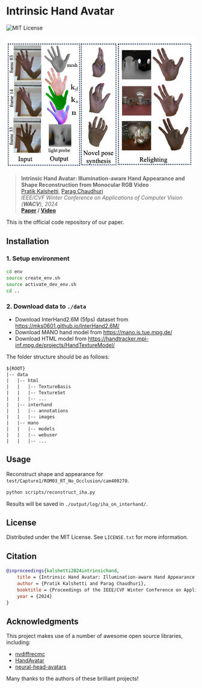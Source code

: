 # Intrinsic Hand Avatar 

![MIT License](https://img.shields.io/github/license/pmkalshetti/website.svg?style=for-the-badge)

<img src="media_readme/teaser_w_bg.png" alt="Teaser">

> __Intrinsic Hand Avatar: Illumination-aware Hand Appearance and Shape Reconstruction from Monocular RGB Video__  
> [Pratik Kalshetti](https://www.cse.iitb.ac.in/~pratikm), [Parag Chaudhuri](https://www.cse.iitb.ac.in/~paragc) <br>
> _IEEE/CVF Winter Conference on Applications of Computer Vision (__WACV__), 2024_  
> __[Paper](https://www.cse.iitb.ac.in/~pratikm/data/publications/papers/2024_wacv_intrinsic_hand.pdf)&nbsp;/ [Video](https://youtu.be/L6y42-NR53Q)__

This is the official code repository of our paper.

## Installation

### 1. Setup environment
```bash
cd env
source create_env.sh
source activate_dev_env.sh
cd ..
```

### 2. Download data to `./data`

- Download InterHand2.6M (5fps) dataset from https://mks0601.github.io/InterHand2.6M/
- Download MANO hand model from https://mano.is.tue.mpg.de/
- Download HTML model from https://handtracker.mpi-inf.mpg.de/projects/HandTextureModel/

The folder structure should be as follows:
```
${ROOT}
|-- data
|   |-- html
|   |   |-- TextureBasis
|   |   |-- TextureSet
|   |   |-- ...
|   |-- interhand
|   |   |-- annotations
|   |   |-- images
|   |-- mano
|   |   |-- models
|   |   |-- webuser
|   |   |-- ...
```

## Usage

Reconstruct shape and appearance for `test/Capture1/ROM03_RT_No_Occlusion/cam400270`.

```bash
python scripts/reconstruct_iha.py
```

Results will be saved in `./output/log/iha_on_interhand/`.


## License

Distributed under the MIT License. See `LICENSE.txt` for more information.

## Citation

```bibtex
@inproceedings{kalshetti2024intrinsichand,
    title = {Intrinsic Hand Avatar: Illumination-aware Hand Appearance and Shape Reconstruction from Monocular RGB Video},
    author = {Pratik Kalshetti and Parag Chaudhuri},
    booktitle = {Proceedings of the IEEE/CVF Winter Conference on Applications of Computer Vision (WACV)},
    year = {2024}
}
```

## Acknowledgments
This project makes use of a number of awesome open source libraries, including:
* [nvdiffrecmc](https://github.com/NVlabs/nvdiffrecmc)
* [HandAvatar](https://github.com/SeanChenxy/HandAvatar)
* [neural-head-avatars](https://github.com/philgras/neural-head-avatars)

Many thanks to the authors of these brilliant projects!

